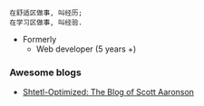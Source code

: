 
```
在舒适区做事, 叫经历;
在学习区做事, 叫经验.
```

* Formerly
  - Web developer (5 years +)

### Awesome blogs

* [Shtetl-Optimized: The Blog of Scott Aaronson](https://www.scottaaronson.com/blog/)
